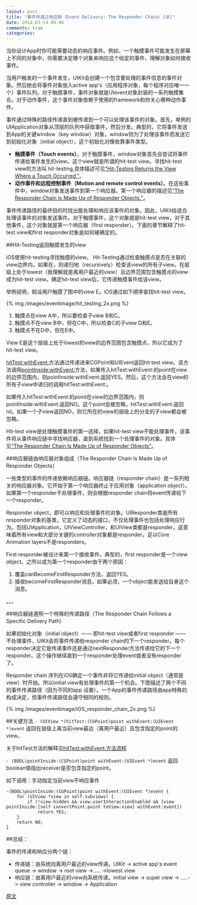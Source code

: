 ```yaml
---
layout: post
title: "事件传递之响应链（Event Delivery: The Responder Chain）[译]"
date: 2014-03-14 09:06
comments: true
categories: 
---
```

当你设计App时你可能需要动态的响应事件。例如，一个触摸事件可能发生在屏幕上不同的对象中，你需要决定哪个对象来响应这个给定的事件，理解对象如何接收事件。<!--more-->  

当用户触发的一个事件发生，UIKit会创建一个包含要处理的事件信息的事件对象。然后她会将事件对象放入active app's（应用程序对象，每个程序对应唯一一个）事件队列。对于触摸事件，事件对象就是UIevent对象封装的一系列触摸集合。对于动作事件，这个事件对象依赖于使用的framework和你关心哪种动作事件。  

事件通过特殊的路径传递直到被传递到一个可以处理该事件的对象。首先，单例的UIApplication对象从顶层的队列中获取事件，然后分发。典型的，它将事件发送到App的关键window（key window）对象，window则为了处理该事件而发送它到初始化对象（initial object），这个初始化对像依靠事件类型。   

* **触摸事件（Touch events）**。对于触摸事件，window对象首先会尝试将事件传递给事件发生的view。这个view就是所谓的hit-test view。寻找hit-test view的方法叫 hit-testing,具体描述可见[“Hit-Testing Returns the View Where a Touch Occurred.”](https://developer.apple.com/library/ios/documentation/EventHandling/Conceptual/EventHandlingiPhoneOS/event_delivery_responder_chain/event_delivery_responder_chain.html#//apple_ref/doc/uid/TP40009541-CH4-SW4)。
* **动作事件和远程控制事件（Motion and remote control events）**。在这些事件中，window对象发送事件到第一个响应器。第一个响应器的描述见[“The Responder Chain Is Made Up of Responder Objects.”](https://developer.apple.com/library/ios/documentation/EventHandling/Conceptual/EventHandlingiPhoneOS/event_delivery_responder_chain/event_delivery_responder_chain.html#//apple_ref/doc/uid/TP40009541-CH4-SW1)。

事件传递路径的最终目的时找出能处理和响应该事件的对象。因此，UIKit给适合处理该事件的对象发送事件。对于触摸事件，这个对象就是hit-test view，对于其他事件，这个对象就是第一个响应器（first responder）。下面的章节解释了hit-test view和first responder对象是如何被确定的。  


##Hit-Testing返回触摸发生的view

iOS使用hit-testing寻找触摸的view。 Hit-Testing通过检查触摸点是否在关联的view边界内，如果在，则递归地（recursively）检查该view的所有子view。在层级上处于lowest（我理解就是离用户最近的view）且边界范围包含触摸点的view成为hit-test view。确定hit-test view后，它传递触摸事件给该view。  

举例说明，假设用户触摸了图中的view E。iOS通过如下顺序查找hit-test view。  

{% img /images/eventimage/hit_testing_2x.png %}

1. 触摸点在view A中，所以要检查子view B和C。
2. 触摸点不在view B中，但在C中，所以检查C的子view D和E。
3. 触摸点不在D中，但在E中。

View E是这个层级上处于lowest的view的边界范围包含触摸点，所以它成为了hit-test view。


 [hitTest:withEvent:](https://developer.apple.com/library/ios/documentation/UIKit/Reference/UIView_Class/UIView/UIView.html#//apple_ref/occ/instm/UIView/hitTest:withEvent:)方法通过传递进来CGPoint和UIEvent返回hit test view。该方法调用[pointInside:withEvent:](https://developer.apple.com/library/ios/documentation/UIKit/Reference/UIView_Class/UIView/UIView.html#//apple_ref/occ/instm/UIView/pointInside:withEvent:)方法，如果传入hitTest:withEvent:的point在view的边界范围内，则pointInside:withEvent:返回YES。然后，这个方法会在view的所有子view中递归的调用hitTest:withEvent:。   
 
如果传入hitTest:withEvent:的point在view的边界范围内，则pointInside:withEvent:返回NO。这个point会被忽略，hitTest:withEvent:返回nil。如果一个子view返回NO，则它所在的view的层级上的分支的子view都会被忽略。   

Hit-test view是处理触摸事件的第一选择，如果hit-test view不能处理事件，该事件将从事件响应链中寻找响应器，直到系统找到一个处理事件的对象。具体见[“The Responder Chain Is Made Up of Responder Objects”](https://developer.apple.com/library/ios/documentation/EventHandling/Conceptual/EventHandlingiPhoneOS/event_delivery_responder_chain/event_delivery_responder_chain.html#//apple_ref/doc/uid/TP40009541-CH4-SW1)。   

##响应器链由响应器对象组成（The Responder Chain Is Made Up of Responder Objects）  

一些类型的事件的传递依赖响应器链。响应器链（responder chain）是一系列相关的响应器对象。它开始于第一个响应器终止于应用对象（application object）。如果第一个responder不处理事件，则会根据responder chain将event传递给下一个responder。  

Responder object，即可以响应和处理事件的对象。UIResponder类是所有responder对象的基类，它定义了动态的接口，不仅处理事件也包括处理响应行为。包括UIApplication，UIViewController，和UIView类都是responder，这意味着所有view和大部分关键的controller对象都是responder。足以Core Animation layers不是responders。   

First responder被设计来第一个接收事件。典型的，first responder是一个view object。之所以成为第一个responder由于两个原因：   

1. 覆盖canBecomeFirstResponder方法，返回YES。
2. 接收becomeFirstResponder消息。如果必须，一个object能发送给自身这个消息。  

。。。   


##响应器链遵照一个特殊的传递路径（The Responder Chain Follows a Specific Delivery Path）   

如果初始化对象（initial object）—— 即hit-test view或者first responder —— 不处理事件，UIKit会将事件传递给responder chain的下一个responder。每个responder决定它是传递事件还是通过nextResponder方法传递给它的下一个responder。这个操作继续直到一个responder处理event或者没有responder了。  

Responder chain 序列在iOS确定一个事件并将它传递给initial object（通常是view）时开始。所以initial view有处理事件的第一个机会。下图描述了两个不同的事件传递路径（因为不同的app 设置）。一个App的事件传递路径由app特殊的构成决定，但事件传递路径会遵守相同的规则。  

{% img /images/eventimage/iOS_responder_chain_2x.png %}


##关键方法
`- (UIView *)hitTest:(CGPoint)point withEvent:(UIEvent *)event` 返回在层级上离当前view最远（离用户最近）且包含指定的point的view。  

关于hitTest方法的解释见[hitTest:withEvent:方法流程](http://www.winddisk.com/2012/10/11/hittest_withevent/)    


`- (BOOL)pointInside:(CGPoint)point withEvent:(UIEvent *)event` 返回boolean值指出receiver是否包含指定的point。    


如下调用：手动指定当前view不响应事件    

```
-(BOOL)pointInside:(CGPoint)point withEvent:(UIEvent *)event {
    for (UIView *view in self.subviews) {
        if (!view.hidden && view.userInteractionEnabled && [view pointInside:[self convertPoint:point toView:view] withEvent:event])
            return YES;
    }
    return NO;
}
```


##总结：

事件的传递和响应分两个链：

* 传递链：由系统向离用户最近的view传递。UIKit -> active app's event queue -> window -> root view ->......->lowest view
* 响应链：由离用户最近的view向系统传递。initial view -> super view -> .....-> view controller -> window -> Application


[原文](https://developer.apple.com/library/ios/documentation/EventHandling/Conceptual/EventHandlingiPhoneOS/event_delivery_responder_chain/event_delivery_responder_chain.html#//apple_ref/doc/uid/TP40009541-CH4-SW2)

